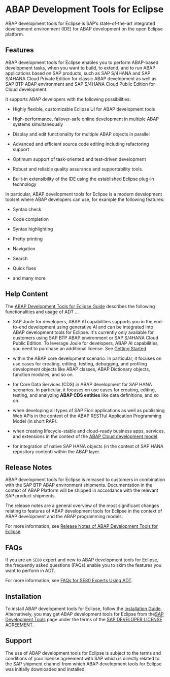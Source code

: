 <!-- loio54dd7126d5b74efeb7a21f6b0bfe5f1a -->

# ABAP Development Tools for Eclipse

ABAP development tools for Eclipse is SAP’s state-of-the-art integrated development environment \(IDE\) for ABAP development on the open Eclipse platform.



## Features

ABAP development tools for Eclipse enables you to perform ABAP-based development tasks, when you want to build, to extend, and to run ABAP applications based on SAP products, such as SAP S/4HANA and SAP S/4HANA Cloud Private Edition for classic ABAP development as well as SAP BTP ABAP environment and SAP S/4HANA Cloud Public Edition for Cloud development.

It supports ABAP developers with the following possibilities:

-   Highly flexible, customizable Eclipse UI for ABAP development tools

-   High-performance, failover-safe online development in multiple ABAP systems simultaneously

-   Display and edit functionality for multiple ABAP objects in parallel

-   Advanced and efficient source code editing including refactoring support

-   Optimum support of task-oriented and test-driven development

-   Robust and reliable quality assurance and supportability tools.

-   Built-in extensibility of the IDE using the established Eclipse plug-in technology


In particular, ABAP development tools for Eclipse is a modern development toolset where ABAP developers can use, for example the following features:

-   Syntax check

-   Code completion

-   Syntax highlighting

-   Pretty printing

-   Navigation

-   Search

-   Quick fixes

-   and many more




<a name="loio54dd7126d5b74efeb7a21f6b0bfe5f1a__section_k2h_hhy_gxb"/>

## Help Content

The [ABAP Development Tools for Eclipse Guide](https://help.sap.com/docs/abap-cloud/abap-development-tools-user-guide/about-abap-development-tools-user-guide) describes the following functionalities and usage of ADT ...

-   SAP Joule for developers, ABAP AI capabilities supports you in the end-to-end development using generative AI and can be integrated into ABAP development tools for Eclipse. It's currently only available for customers using SAP BTP ABAP environment or SAP S/4HANA Cloud Public Edition. To leverage Joule for developers, ABAP AI capabilities, you need to purchase an additional license. See [Getting Started](https://help.sap.com/docs/abap-ai/generative-ai-in-abap-cloud/prerequisites-and-required-authorizations).
-   within the ABAP core development scenario. In particular, it focuses on use cases for creating, editing, testing, debugging, and profiling development objects like ABAP classes, ABAP Dictionary objects, function modules, and so on.

-   for Core Data Services \(CDS\) in ABAP development for SAP HANA scenarios. In particular, it focuses on use cases for creating, editing, testing, and analyzing **ABAP CDS entities** like data definitions, and so on.

-   when developing all types of SAP Fiori applications as well as publishing Web APIs in the context of the ABAP RESTful Application Programming Model \(in short RAP\).

-   when creating lifecycle-stable and cloud-ready business apps, services, and extensions in the context of the [ABAP Cloud development model](https://help.sap.com/docs/abap-cloud/abap-cloud/abap-cloud-in-nutshell).

-   for integration of native SAP HANA objects \(in the context of SAP HANA repository content\) within the ABAP layer.




<a name="loio54dd7126d5b74efeb7a21f6b0bfe5f1a__section_u2q_wh3_hxb"/>

## Release Notes

ABAP development tools for Eclipse is released to customers in combination with the SAP BTP ABAP environment shipments. Documentation in the context of ABAP Platform will be shipped in accordance with the relevant SAP product shipments.

The release notes are a general overview of the most significant changes relating to features of ABAP development tools for Eclipse in the context of ABAP development and the ABAP programming models.

For more information, see [Release Notes of ABAP Development Tools for Eclipse](https://help.sap.com/docs/abap-cloud/abap-development-tools-for-eclipse-release-notes/release-notes-of-abap-development-tools-for-eclipse?version=sap_btp).



<a name="loio54dd7126d5b74efeb7a21f6b0bfe5f1a__section_kc5_5rh_3xb"/>

## FAQs

If you are an `SE80` expert and new to ABAP development tools for Eclipse, the frequently asked questions \(FAQs\) enable you to skim the features you want to perform in ADT.

For more information, see [FAQs for SE80 Experts Using ADT](https://help.sap.com/docs/ABAP_PLATFORM_NEW/c238d694b825421f940829321ffa326a/bd5c5b75eeab4b7892eff1e1abce7485.html).



## Installation

To install ABAP development tools for Eclipse, follow the [Installation Guide](https://help.sap.com/doc/2e9cf4a457d84c7a81f33d8c3fdd9694/LATEST/en-US/inst_guide_abap_development_tools.pdf). Alternatively, you may get ABAP development tools for Eclipse from the[SAP Development Tools](https://tools.hana.ondemand.com/#abap) page under the terms of the [SAP DEVELOPER LICENSE AGREEMENT](https://tools.hana.ondemand.com/developer-license-3_1.txt).



## Support

The use of ABAP development tools for Eclipse is subject to the terms and conditions of your license agreement with SAP which is directly related to the SAP shipment channel from which ABAP development tools for Eclipse was initially downloaded and installed.

